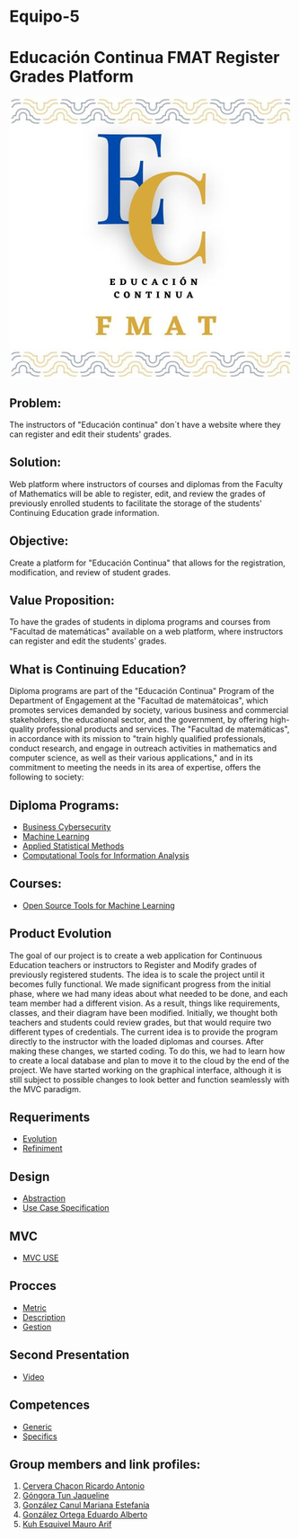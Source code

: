   # Equipo-5
  # Educación Continua FMAT Register Grades Platform

[![Logo](/imagen/Educon.jpg)](https://www.matematicas.uady.mx/vinculacion/educacion-continua)

## Problem:
The instructors of "Educación continua" don´t have a website where they can register and edit their students' grades.

## Solution:
Web platform where instructors of courses and diplomas from the Faculty of Mathematics will be able to register, edit, and review the grades of previously enrolled students to facilitate the storage of the students' Continuing Education grade information.

## Objective:
Create a platform for "Educación Continua" that allows for the registration, modification, and review of student grades.

## Value Proposition:
To have the grades of students in diploma programs and courses from "Facultad de matemáticas" available on a web platform, where instructors can register and edit the students' grades.

## What is Continuing Education?
Diploma programs are part of the "Educación Continua" Program of the Department of Engagement at the "Facultad de matemátoicas", which promotes services demanded by society, various business and commercial stakeholders, the educational sector, and the government, by offering high-quality professional products and services.
The "Facultad de matemáticas", in accordance with its mission to "train highly qualified professionals, conduct research, and engage in outreach activities in mathematics and computer science, as well as their various applications," and in its commitment to meeting the needs in its area of expertise, offers the following to society:

## Diploma Programs:
- [Business Cybersecurity](https://www.matematicas.uady.mx/vinculacion/educacion-continua/61-facultad/vinculacion/educacion-continua/diplomados/687-diplomado-en-ciberseguridad-para-los-negocios)
- [Machine Learning](https://www.matematicas.uady.mx/vinculacion/educacion-continua/61-facultad/vinculacion/educacion-continua/diplomados/642-diplomado-en-aprendizaje-automatico)
- [Applied Statistical Methods](https://www.matematicas.uady.mx/vinculacion/educacion-continua/61-facultad/vinculacion/educacion-continua/diplomados/56-diplomado-en-metodos-estadisticos-aplicados)
- [Computational Tools for Information Analysis](https://www.matematicas.uady.mx/vinculacion/educacion-continua/61-facultad/vinculacion/educacion-continua/diplomados/61-diplomado-en-herramientas-computacionales-para-el-analisis-de-la-informacion)

## Courses:
- [Open Source Tools for Machine Learning](https://www.matematicas.uady.mx/vinculacion/educacion-continua/78-facultad/vinculacion/educacion-continua/cursos/707-curso-de-herramientas-open-source-para-aprendizaje-automatico)


## Product Evolution
The goal of our project is to create a web application for Continuous Education teachers or instructors to Register and Modify grades of previously registered students. The idea is to scale the project until it becomes fully functional.
We made significant progress from the initial phase, where we had many ideas about what needed to be done, and each team member had a different vision. As a result, things like requirements, classes, and their diagram have been modified.
Initially, we thought both teachers and students could review grades, but that would require two different types of credentials. The current idea is to provide the program directly to the instructor with the loaded diplomas and courses. After making these changes, we started coding. To do this, we had to learn how to create a local database and plan to move it to the cloud by the end of the project. We have started working on the graphical interface, although it is still subject to possible changes to look better and function seamlessly with the MVC paradigm.

## Requeriments 
- [Evolution](https://github.com/JaquelineGongora/Equipo-5/blob/Second/Requirements/Requerimientos.md)
- [Refiniment](https://github.com/JaquelineGongora/Equipo-5/blob/Second/Procces/Sprint.md)

  
## Design
- [Abstraction](https://github.com/JaquelineGongora/Equipo-5/blob/Second/Second/CD.png)
- [Use Case Specification](https://github.com/JaquelineGongora/Equipo-5/blob/Second/Second/Use%20cases%20specification.pdf)

## MVC
- [MVC USE](https://github.com/JaquelineGongora/Equipo-5/blob/Second/Second/MVC.md)

## Procces
- [Metric](https://github.com/JaquelineGongora/Equipo-5/blob/Second/Procces/SecondContribution%20metric.md)
- [Description](https://github.com/JaquelineGongora/Equipo-5/blob/Second/Procces/Sprint.md)
- [Gestion](https://github.com/JaquelineGongora/Equipo-5/blob/Second/Procces/Binnacle2.md)

## Second Presentation
- [Video](https://youtu.be/PHZV-5Fg_Ps?si=AYf7dQ01kgdQG5bJ)

## Competences
- [Generic](https://github.com/JaquelineGongora/Equipo-5/blob/Second/Competences/Generic.md)
- [Specifics](https://github.com/JaquelineGongora/Equipo-5/blob/Second/Competences/Specifics.md)

## Group members and link profiles:
1. [Cervera Chacon Ricardo Antonio](https://www.linkedin.com/in/ricardo-cervera-chacon-6b2a6028a/)
2. [Góngora Tun Jaqueline](https://www.linkedin.com/in/jaqueline-g%C3%B3ngora-313649268)
3. [González Canul Mariana Estefanía](https://www.linkedin.com/in/mariana-gonz%C3%A1lez-b6383128a)
4. [González Ortega Eduardo Alberto](https://www.linkedin.com/in/eduardo-gonz%C3%A1lez-ortega-5b3947271)
5. [Kuh Esquivel Mauro Arif](https://www.linkedin.com/in/mauro-arif-kuh-esquivel-92298626b/)

